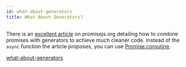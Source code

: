 ```yaml
---
id: what-about-generators
title: What About Generators?
---
```


There is an [excellent article](https://www.promisejs.org/generators/) on promisejs.org detailing how to combine promises with generators to achieve much cleaner code. Instead of the `async` function the article proposes, you can use [Promise.coroutine]().

[what-about-generators](unfinished-article)
